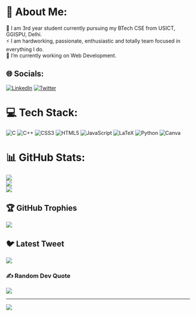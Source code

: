 # 💫 About Me:
🔭 I am 3rd year student currently pursuing my BTech CSE from USICT, GGISPU, Delhi.<br>⚡ I am hardworking, passionate, enthusiastic and totally team focused in everything I do.<br>🌱 I’m currently working on Web Development.


## 🌐 Socials:
[![LinkedIn](https://img.shields.io/badge/LinkedIn-%230077B5.svg?logo=linkedin&logoColor=white)](https://linkedin.com/in/linkedin.com/in/prekshya-bhatta-9a3292228) [![Twitter](https://img.shields.io/badge/Twitter-%231DA1F2.svg?logo=Twitter&logoColor=white)](https://twitter.com/https://twitter.com/prekshya_bhatta) 

# 💻 Tech Stack:
![C](https://img.shields.io/badge/c-%2300599C.svg?style=for-the-badge&logo=c&logoColor=white) ![C++](https://img.shields.io/badge/c++-%2300599C.svg?style=for-the-badge&logo=c%2B%2B&logoColor=white) ![CSS3](https://img.shields.io/badge/css3-%231572B6.svg?style=for-the-badge&logo=css3&logoColor=white) ![HTML5](https://img.shields.io/badge/html5-%23E34F26.svg?style=for-the-badge&logo=html5&logoColor=white) ![JavaScript](https://img.shields.io/badge/javascript-%23323330.svg?style=for-the-badge&logo=javascript&logoColor=%23F7DF1E) ![LaTeX](https://img.shields.io/badge/latex-%23008080.svg?style=for-the-badge&logo=latex&logoColor=white) ![Python](https://img.shields.io/badge/python-3670A0?style=for-the-badge&logo=python&logoColor=ffdd54) ![Canva](https://img.shields.io/badge/Canva-%2300C4CC.svg?style=for-the-badge&logo=Canva&logoColor=white)
# 📊 GitHub Stats:
![](https://github-readme-stats.vercel.app/api?username=Prekshya12&theme=dark&hide_border=false&include_all_commits=true&count_private=true)<br/>
![](https://github-readme-streak-stats.herokuapp.com/?user=Prekshya12&theme=dark&hide_border=false)<br/>
![](https://github-readme-stats.vercel.app/api/top-langs/?username=Prekshya12&theme=dark&hide_border=false&include_all_commits=true&count_private=true&layout=compact)

## 🏆 GitHub Trophies
![](https://github-profile-trophy.vercel.app/?username=Prekshya12&theme=radical&no-frame=false&no-bg=true&margin-w=4)

## 🐦 Latest Tweet
[![](https://gtce.itsvg.in/api?username=https://twitter.com/prekshya_bhatta)](https://github.com/VishwaGauravIn/github-twitter-card-embed)

### ✍️ Random Dev Quote
![](https://quotes-github-readme.vercel.app/api?type=horizontal&theme=radical)

---
[![](https://visitcount.itsvg.in/api?id=Prekshya12&icon=0&color=0)](https://visitcount.itsvg.in)

<!-- Proudly created with GPRM ( https://gprm.itsvg.in ) -->
